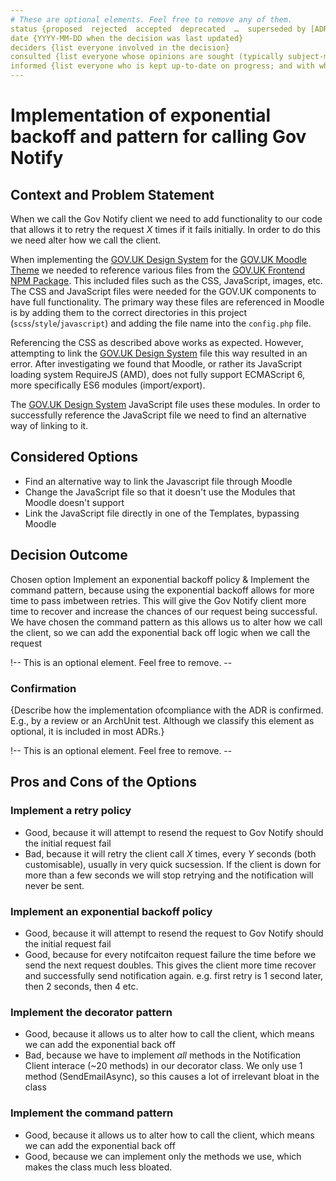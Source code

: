 ```yaml
---
# These are optional elements. Feel free to remove any of them.
status {proposed  rejected  accepted  deprecated  …  superseded by [ADR-0005](0005-example.md)}
date {YYYY-MM-DD when the decision was last updated}
deciders {list everyone involved in the decision}
consulted {list everyone whose opinions are sought (typically subject-matter experts); and with whom there is a two-way communication}
informed {list everyone who is kept up-to-date on progress; and with whom there is a one-way communication}
---
```


# Implementation of exponential backoff and pattern for calling Gov Notify

## Context and Problem Statement

When we call the Gov Notify client we need to add functionality to our code that allows it to retry the request _X_ times if it fails initially. In order to do this we need alter how we call the client.

When implementing the [GOV.UK Design System](https://design-system.service.gov.uk/) for the [GOV.UK Moodle Theme](https://github.com/DFE-Digital/govuk-moodle-theme) we needed to reference various files from the [GOV.UK Frontend NPM Package](https://www.npmjs.com/package/govuk-frontend). This included files such as the CSS, JavaScript, images, etc. The CSS and JavaScript files were needed for the GOV.UK components to have full functionality. The primary way these files are referenced in Moodle is by adding them to the correct directories in this project (`scss`/`style`/`javascript`) and adding the file name into the `config.php` file.

Referencing the CSS as described above works as expected. However, attempting to link the [GOV.UK Design System](https://design-system.service.gov.uk/) file this way resulted in an error. After investigating we found that Moodle, or rather its JavaScript loading system RequireJS (AMD), does not fully support ECMAScript 6, more specifically ES6 modules (import/export).

The [GOV.UK Design System](https://design-system.service.gov.uk/) JavaScript file uses these modules. In order to successfully reference the JavaScript file we need to find an alternative way of linking to it.

## Considered Options

- Find an alternative way to link the Javascript file through Moodle
- Change the JavaScript file so that it doesn't use the Modules that Moodle doesn't support
- Link the JavaScript file directly in one of the Templates, bypassing Moodle

## Decision Outcome

Chosen option Implement an exponential backoff policy & Implement the command pattern, because using the exponential backoff allows for more time to pass imbetween retries. This will give the Gov Notify client more time to recover and increase the chances of our request being successful. We have chosen the command pattern as this allows us to alter how we call the client, so we can add the exponential back off logic when we call the request

!-- This is an optional element. Feel free to remove. --

### Confirmation

{Describe how the implementation ofcompliance with the ADR is confirmed. E.g., by a review or an ArchUnit test.
Although we classify this element as optional, it is included in most ADRs.}

!-- This is an optional element. Feel free to remove. --

## Pros and Cons of the Options

### Implement a retry policy

- Good, because it will attempt to resend the request to Gov Notify should the initial request fail
- Bad, because it will retry the client call _X_ times, every _Y_ seconds (both customisable), usually in very quick sucsession. If the client is down for more than a few seconds we will stop retrying and the notification will never be sent.

### Implement an exponential backoff policy

- Good, because it will attempt to resend the request to Gov Notify should the initial request fail
- Good, because for every notifcaiton request failure the time before we send the next request doubles. This gives the client more time recover and successfully send notification again. e.g. first retry is 1 second later, then 2 seconds, then 4 etc.

### Implement the decorator pattern

- Good, because it allows us to alter how to call the client, which means we can add the exponential back off
- Bad, because we have to implement _all_ methods in the Notification Client interace (~20 methods) in our decorator class. We only use 1 method (SendEmailAsync), so this causes a lot of irrelevant bloat in the class

### Implement the command pattern

- Good, because it allows us to alter how to call the client, which means we can add the exponential back off
- Good, because we can implement only the methods we use, which makes the class much less bloated.
